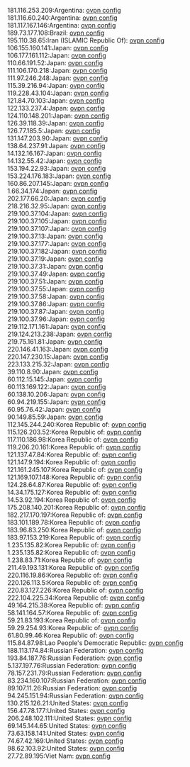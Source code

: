 181.116.253.209:Argentina: [ovpn config](vpn/181_116_253_209.ovpn)  
181.116.60.240:Argentina: [ovpn config](vpn/181_116_60_240.ovpn)  
181.117.167.146:Argentina: [ovpn config](vpn/181_117_167_146.ovpn)  
189.73.177.108:Brazil: [ovpn config](vpn/189_73_177_108.ovpn)  
195.110.38.65:Iran (ISLAMIC Republic Of): [ovpn config](vpn/195_110_38_65.ovpn)  
106.155.160.141:Japan: [ovpn config](vpn/106_155_160_141.ovpn)  
106.177.161.112:Japan: [ovpn config](vpn/106_177_161_112.ovpn)  
110.66.191.52:Japan: [ovpn config](vpn/110_66_191_52.ovpn)  
111.106.170.218:Japan: [ovpn config](vpn/111_106_170_218.ovpn)  
111.97.246.248:Japan: [ovpn config](vpn/111_97_246_248.ovpn)  
115.39.216.94:Japan: [ovpn config](vpn/115_39_216_94.ovpn)  
119.228.43.104:Japan: [ovpn config](vpn/119_228_43_104.ovpn)  
121.84.70.103:Japan: [ovpn config](vpn/121_84_70_103.ovpn)  
122.133.237.4:Japan: [ovpn config](vpn/122_133_237_4.ovpn)  
124.110.148.201:Japan: [ovpn config](vpn/124_110_148_201.ovpn)  
126.39.118.39:Japan: [ovpn config](vpn/126_39_118_39.ovpn)  
126.77.185.5:Japan: [ovpn config](vpn/126_77_185_5.ovpn)  
131.147.203.90:Japan: [ovpn config](vpn/131_147_203_90.ovpn)  
138.64.237.91:Japan: [ovpn config](vpn/138_64_237_91.ovpn)  
14.132.16.167:Japan: [ovpn config](vpn/14_132_16_167.ovpn)  
14.132.55.42:Japan: [ovpn config](vpn/14_132_55_42.ovpn)  
153.194.22.93:Japan: [ovpn config](vpn/153_194_22_93.ovpn)  
153.224.176.183:Japan: [ovpn config](vpn/153_224_176_183.ovpn)  
160.86.207.145:Japan: [ovpn config](vpn/160_86_207_145.ovpn)  
1.66.34.174:Japan: [ovpn config](vpn/1_66_34_174.ovpn)  
202.177.66.20:Japan: [ovpn config](vpn/202_177_66_20.ovpn)  
218.216.32.95:Japan: [ovpn config](vpn/218_216_32_95.ovpn)  
219.100.37.104:Japan: [ovpn config](vpn/219_100_37_104.ovpn)  
219.100.37.105:Japan: [ovpn config](vpn/219_100_37_105.ovpn)  
219.100.37.107:Japan: [ovpn config](vpn/219_100_37_107.ovpn)  
219.100.37.13:Japan: [ovpn config](vpn/219_100_37_13.ovpn)  
219.100.37.177:Japan: [ovpn config](vpn/219_100_37_177.ovpn)  
219.100.37.182:Japan: [ovpn config](vpn/219_100_37_182.ovpn)  
219.100.37.19:Japan: [ovpn config](vpn/219_100_37_19.ovpn)  
219.100.37.31:Japan: [ovpn config](vpn/219_100_37_31.ovpn)  
219.100.37.49:Japan: [ovpn config](vpn/219_100_37_49.ovpn)  
219.100.37.51:Japan: [ovpn config](vpn/219_100_37_51.ovpn)  
219.100.37.55:Japan: [ovpn config](vpn/219_100_37_55.ovpn)  
219.100.37.58:Japan: [ovpn config](vpn/219_100_37_58.ovpn)  
219.100.37.86:Japan: [ovpn config](vpn/219_100_37_86.ovpn)  
219.100.37.87:Japan: [ovpn config](vpn/219_100_37_87.ovpn)  
219.100.37.96:Japan: [ovpn config](vpn/219_100_37_96.ovpn)  
219.112.171.161:Japan: [ovpn config](vpn/219_112_171_161.ovpn)  
219.124.213.238:Japan: [ovpn config](vpn/219_124_213_238.ovpn)  
219.75.161.81:Japan: [ovpn config](vpn/219_75_161_81.ovpn)  
220.146.41.163:Japan: [ovpn config](vpn/220_146_41_163.ovpn)  
220.147.230.15:Japan: [ovpn config](vpn/220_147_230_15.ovpn)  
223.133.215.32:Japan: [ovpn config](vpn/223_133_215_32.ovpn)  
39.110.8.90:Japan: [ovpn config](vpn/39_110_8_90.ovpn)  
60.112.15.145:Japan: [ovpn config](vpn/60_112_15_145.ovpn)  
60.113.169.122:Japan: [ovpn config](vpn/60_113_169_122.ovpn)  
60.138.10.206:Japan: [ovpn config](vpn/60_138_10_206.ovpn)  
60.94.219.155:Japan: [ovpn config](vpn/60_94_219_155.ovpn)  
60.95.76.42:Japan: [ovpn config](vpn/60_95_76_42.ovpn)  
90.149.85.59:Japan: [ovpn config](vpn/90_149_85_59.ovpn)  
112.145.244.240:Korea Republic of: [ovpn config](vpn/112_145_244_240.ovpn)  
115.126.203.52:Korea Republic of: [ovpn config](vpn/115_126_203_52.ovpn)  
117.110.186.98:Korea Republic of: [ovpn config](vpn/117_110_186_98.ovpn)  
119.206.20.161:Korea Republic of: [ovpn config](vpn/119_206_20_161.ovpn)  
121.137.47.84:Korea Republic of: [ovpn config](vpn/121_137_47_84.ovpn)  
121.147.9.194:Korea Republic of: [ovpn config](vpn/121_147_9_194.ovpn)  
121.161.245.107:Korea Republic of: [ovpn config](vpn/121_161_245_107.ovpn)  
121.169.107.148:Korea Republic of: [ovpn config](vpn/121_169_107_148.ovpn)  
124.28.64.87:Korea Republic of: [ovpn config](vpn/124_28_64_87.ovpn)  
14.34.175.127:Korea Republic of: [ovpn config](vpn/14_34_175_127.ovpn)  
14.53.92.194:Korea Republic of: [ovpn config](vpn/14_53_92_194.ovpn)  
175.208.140.201:Korea Republic of: [ovpn config](vpn/175_208_140_201.ovpn)  
182.217.170.197:Korea Republic of: [ovpn config](vpn/182_217_170_197.ovpn)  
183.101.189.78:Korea Republic of: [ovpn config](vpn/183_101_189_78.ovpn)  
183.96.83.250:Korea Republic of: [ovpn config](vpn/183_96_83_250.ovpn)  
183.97.153.219:Korea Republic of: [ovpn config](vpn/183_97_153_219.ovpn)  
1.235.135.82:Korea Republic of: [ovpn config](vpn/1_235_135_82.ovpn)  
1.235.135.82:Korea Republic of: [ovpn config](vpn/1_235_135_82.ovpn)  
1.238.83.71:Korea Republic of: [ovpn config](vpn/1_238_83_71.ovpn)  
211.49.193.131:Korea Republic of: [ovpn config](vpn/211_49_193_131.ovpn)  
220.116.19.86:Korea Republic of: [ovpn config](vpn/220_116_19_86.ovpn)  
220.126.113.5:Korea Republic of: [ovpn config](vpn/220_126_113_5.ovpn)  
220.83.127.226:Korea Republic of: [ovpn config](vpn/220_83_127_226.ovpn)  
222.104.225.34:Korea Republic of: [ovpn config](vpn/222_104_225_34.ovpn)  
49.164.215.38:Korea Republic of: [ovpn config](vpn/49_164_215_38.ovpn)  
58.141.164.57:Korea Republic of: [ovpn config](vpn/58_141_164_57.ovpn)  
59.21.83.193:Korea Republic of: [ovpn config](vpn/59_21_83_193.ovpn)  
59.29.254.93:Korea Republic of: [ovpn config](vpn/59_29_254_93.ovpn)  
61.80.99.46:Korea Republic of: [ovpn config](vpn/61_80_99_46.ovpn)  
115.84.87.98:Lao People's Democratic Republic: [ovpn config](vpn/115_84_87_98.ovpn)  
188.113.174.84:Russian Federation: [ovpn config](vpn/188_113_174_84.ovpn)  
193.84.187.76:Russian Federation: [ovpn config](vpn/193_84_187_76.ovpn)  
5.137.197.76:Russian Federation: [ovpn config](vpn/5_137_197_76.ovpn)  
78.157.231.79:Russian Federation: [ovpn config](vpn/78_157_231_79.ovpn)  
83.234.160.107:Russian Federation: [ovpn config](vpn/83_234_160_107.ovpn)  
89.107.11.26:Russian Federation: [ovpn config](vpn/89_107_11_26.ovpn)  
94.245.151.94:Russian Federation: [ovpn config](vpn/94_245_151_94.ovpn)  
130.215.126.21:United States: [ovpn config](vpn/130_215_126_21.ovpn)  
156.47.78.177:United States: [ovpn config](vpn/156_47_78_177.ovpn)  
206.248.102.111:United States: [ovpn config](vpn/206_248_102_111.ovpn)  
69.145.144.65:United States: [ovpn config](vpn/69_145_144_65.ovpn)  
73.63.158.141:United States: [ovpn config](vpn/73_63_158_141.ovpn)  
74.67.42.169:United States: [ovpn config](vpn/74_67_42_169.ovpn)  
98.62.103.92:United States: [ovpn config](vpn/98_62_103_92.ovpn)  
27.72.89.195:Viet Nam: [ovpn config](vpn/27_72_89_195.ovpn)  
